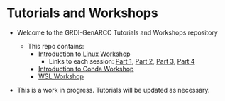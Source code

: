 # Tutorials and Workshops

- Welcome to the GRDI-GenARCC Tutorials and Workshops repository
  - This repo contains:
    - [Introduction to Linux Workshop](/Introduction_to_Linux/README.md)
      - Links to each session: [Part 1](/Introduction_to_Linux/Intro_Linux_1.md), [Part 2](/Introduction_to_Linux/Intro_Linux_2.md), [Part 3](/Introduction_to_Linux/Intro_Linux_3.md), [Part 4](/Introduction_to_Linux/Intro_Linux_4.md)
    - [Introduction to Conda Workshop](/Conda/README.md)
    - [WSL Workshop](/WSL_Workshop/README.md)
    

- This is a work in progress. Tutorials will be updated as necessary.
